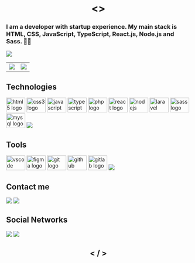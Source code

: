 <h1 align="center"> <> </h1>

### I am a developer with startup experience. My main stack is HTML, CSS, JavaScript, TypeScript, React.js, Node.js and Sass. 👨‍💻

![](https://komarev.com/ghpvc/?username=JuniorAlvess&style=flat-square)

<table>
    <tr>
        <td>
            <img src="https://github-readme-stats.vercel.app/api?username=JuniorAlvess&show_icons=true&theme=dark" /> 
        </td>
        <td>
            <img src="https://github-readme-stats.vercel.app/api/top-langs/?username=JuniorAlvess&layout=compact&theme=dark" />
        </td>
    </tr>
</table>

## Technologies
    
    
[<img src="https://cdn.jsdelivr.net/gh/devicons/devicon/icons/html5/html5-original.svg" height="40" width="52" alt="html5 logo" target="_blank" />](https://developer.mozilla.org/pt-BR/docs/Web/HTML)
[<img src="https://cdn.jsdelivr.net/gh/devicons/devicon/icons/css3/css3-original.svg" height="40" width="52" alt="css3 logo" target="_blank" />](https://developer.mozilla.org/pt-BR/docs/Web/CSS)
[<img src="https://cdn.jsdelivr.net/gh/devicons/devicon/icons/javascript/javascript-original.svg" height="40" width="52" alt="javascript logo" target="_blank" />](https://developer.mozilla.org/pt-BR/docs/Web/JavaScript)
[<img src="https://cdn.jsdelivr.net/gh/devicons/devicon/icons/typescript/typescript-original.svg" height="40" width="52" alt="typescript logo" target="_blank" />](https://www.typescriptlang.org/)
[<img src="https://cdn.jsdelivr.net/gh/devicons/devicon/icons/php/php-original.svg" height="40" width="52" alt="php logo" target="_blank" />](https://www.php.net/)
[<img src="https://cdn.jsdelivr.net/gh/devicons/devicon/icons/react/react-original.svg" height="40" width="52" alt="react logo" target="_blank" />](https://pt-br.reactjs.org/)
[<img src="https://cdn.jsdelivr.net/gh/devicons/devicon/icons/nodejs/nodejs-original.svg" height="40" width="52" alt="nodejs logo" target="_blank" />](https://nodejs.org/en/)
[<img src="https://cdn.jsdelivr.net/gh/devicons/devicon/icons/laravel/laravel-plain.svg" height="40" width="52" alt="laravel logo" target="_blank" />](https://laravel.com/)
[<img src="https://cdn.jsdelivr.net/gh/devicons/devicon/icons/sass/sass-original.svg" height="40" width="52" alt="sass logo" target="_blank" />](https://sass-lang.com/)
[<img src="https://cdn.jsdelivr.net/gh/devicons/devicon/icons/mysql/mysql-original.svg" height="40" width="52" alt="mysql logo" target="_blank" />](https://www.mysql.com/)
[<img src="https://img.shields.io/badge/styled--components-DB7093?style=for-the-badge&logo=styled-components&logoColor=white" target="_blank" />](https://styled-components.com/)
    

## Tools
[<img src="https://cdn.jsdelivr.net/gh/devicons/devicon/icons/vscode/vscode-original.svg" height="40" width="52" alt="vscode logo" target="_blank" />](https://code.visualstudio.com/)
[<img src="https://cdn.jsdelivr.net/gh/devicons/devicon/icons/figma/figma-original.svg" height="40" width="52" alt="figma logo" target="_blank" />](https://www.figma.com/)
[<img src="https://cdn.jsdelivr.net/gh/devicons/devicon/icons/git/git-original.svg" height="40" width="52" alt="git logo" target="_blank" />](https://git-scm.com/)
[<img src="https://cdn.jsdelivr.net/gh/devicons/devicon/icons/github/github-original.svg" height="40" width="52" alt="github logo" target="_blank" />](https://github.com/)
[<img src="https://cdn.jsdelivr.net/gh/devicons/devicon/icons/gitlab/gitlab-original.svg" height="40" width="52" alt="gitlab logo" target="_blank" />](https://about.gitlab.com/)
[<img src="https://img.shields.io/badge/Insomnia-black?style=for-the-badge&logo=insomnia&logoColor=5849BE" target="_blank" />](https://insomnia.rest/download)

## Contact me
[<img src="https://img.shields.io/badge/Gmail-D14836?style=for-the-badge&logo=gmail&logoColor=white" />](https://mail.google.com/mail/u/0/?view=cm&fs=1&to=junioralves.jav%40gmail%2Ecom&su=ASSUNTO&body=CORPO&ui=2&tf=1)
[<img src="https://img.shields.io/badge/WhatsApp-25D366?style=for-the-badge&logo=whatsapp&logoColor=white" target="_blank" />](https://wa.me/+5511930197938)

## Social Networks

[<img src="https://img.shields.io/badge/linkedin%20-%230077B5.svg?&style=for-the-badge&logo=linkedin&logoColor=white"/>](https://www.linkedin.com/in/ejalves/)
[<img src="https://img.shields.io/badge/twitter%20-%231DA1F2.svg?&style=for-the-badge&logo=Twitter&logoColor=white"/>](https://twitter.com/juniorr_alv)

<h2 align="center"> < / > </h2>

